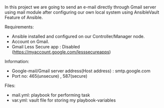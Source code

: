 In this project we are going to send an e-mail directly through Gmail server using mail module after configuring our own local system using AnsibleVault Feature of Ansible.

Requirements:
* Ansible installed and configured on our Controller/Manager node.
* Account on Gmail.
* Gmail Less Secure app : Disabled (https://myaccount.google.com/lesssecureapps)

Information:
* Google-mail/Gmail server address(Host address) : smtp.google.com
* Port no: 465(unsecure) , 587(secure)

Files:
* mail.yml: playbook for performing task
* var.yml: vault file for storing my playbook-variables 

